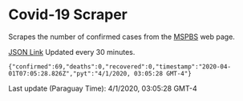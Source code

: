 # Covid-19 Scraper

Scrapes the number of confirmed cases from the [MSPBS](https://www.mspbs.gov.py/covid-19.php) web page.

[JSON Link](https://jmayalag.github.io/covid19-scrape/cases.json)
Updated every 30 minutes.
```
{"confirmed":69,"deaths":0,"recovered":0,"timestamp":"2020-04-01T07:05:28.826Z","pyt":"4/1/2020, 03:05:28 GMT-4"}
```
Last update (Paraguay Time): 4/1/2020, 03:05:28 GMT-4